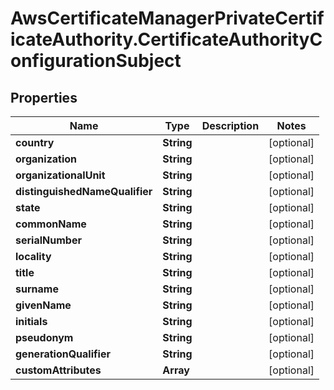 # AwsCertificateManagerPrivateCertificateAuthority.CertificateAuthorityConfigurationSubject

## Properties

Name | Type | Description | Notes
------------ | ------------- | ------------- | -------------
**country** | **String** |  | [optional] 
**organization** | **String** |  | [optional] 
**organizationalUnit** | **String** |  | [optional] 
**distinguishedNameQualifier** | **String** |  | [optional] 
**state** | **String** |  | [optional] 
**commonName** | **String** |  | [optional] 
**serialNumber** | **String** |  | [optional] 
**locality** | **String** |  | [optional] 
**title** | **String** |  | [optional] 
**surname** | **String** |  | [optional] 
**givenName** | **String** |  | [optional] 
**initials** | **String** |  | [optional] 
**pseudonym** | **String** |  | [optional] 
**generationQualifier** | **String** |  | [optional] 
**customAttributes** | **Array** |  | [optional] 


